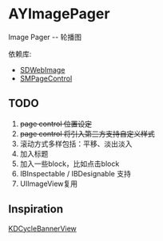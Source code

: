 # AYImagePager
Image Pager -- 轮播图 

依赖库:
 * [SDWebImage](https://github.com/rs/SDWebImage)
 * [SMPageControl](https://github.com/Spaceman-Labs/SMPageControl)

## TODO

 1. ~~page control 位置设定~~
 2. ~~page control 将引入第三方支持自定义样式~~
 3. 滚动方式多样包括：平移、淡出淡入
 4. 加入标题
 5. 加入一些block，比如点击block
 6. IBInspectable / IBDesignable 支持
 7. UIImageView复用

## Inspiration

[KDCycleBannerView](https://github.com/kingiol/KDCycleBannerView)
